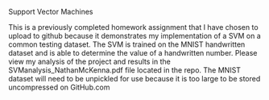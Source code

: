 Support Vector Machines

This is a previously completed homework assignment that I have chosen to upload to github because it demonstrates my implementation of a SVM on a common testing dataset. The SVM is trained on the MNIST handwritten dataset and is able to determine the value of a handwritten number. Please view my analysis of the project and results in the SVManalysis_NathanMcKenna.pdf file located in the repo. The MNIST dataset will need to be unpickled for use because it is too large to be stored uncompressed on GitHub.com


